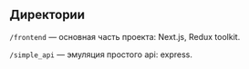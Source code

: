 ## Директории


`/frontend` — основная часть проекта: Next.js, Redux toolkit.

`/simple_api` — эмуляция простого api: express.

